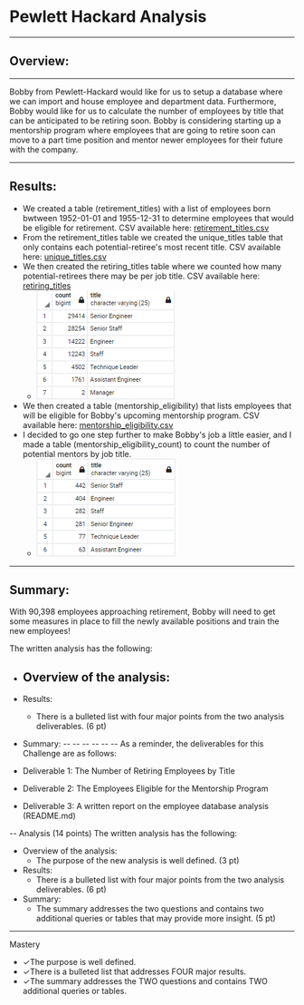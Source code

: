 # Pewlett Hackard Analysis
---

## Overview:
---
Bobby from Pewlett-Hackard would like for us to setup a database where we can import and house employee and department data. Furthermore, Bobby would like for us to calculate the number of employees by title that can be anticipated to be retiring soon. Bobby is considering starting up a mentorship program where employees that are going to retire soon can move to a part time position and mentor newer employees for their future with the company.

---
## Results:
 - We created a table (retirement_titles) with a list of employees born bwtween 1952-01-01 and 1955-12-31 to determine employees that would be eligible for retirement. CSV available here: [retirement_titles.csv](Data/retirement_titles.csv)
 - From the retirement_titles table we created the unique_titles table that only contains each potential-retiree's most recent title. CSV available here: [unique_titles.csv](Data/unique_titles.csv)
 - We then created the retiring_titles table where we counted how many potential-retirees there may be per job title. CSV available here: [retiring_titles](Data/retiring_titles.csv)
    - ![Number Retiring by Title](Resources/retiring_titles.png)
 - We then created a table (mentorship_eligibility) that lists employees that will be eligible for Bobby's upcoming mentorship program. CSV available here: [mentorship_eligibility.csv](Data/mentorship_eligibility.csv)
 - I decided to go one step further to make Bobby's job a little easier, and I made a table (mentorship_eligibility_count) to count the number of potential mentors by job title. 
    - ![mentorship_eligibility_count](Resources/mentorship_eligibility_count.png)

---
## Summary:
With 90,398 employees approaching retirement, Bobby will need to get some measures in place to fill the newly available positions and train the new employees!




The written analysis has the following:
  - Overview of the analysis:
    -    
  - Results:
    - There is a bulleted list with four major points from the two analysis deliverables. (6 pt)
  - Summary:
--
--
--
--
--
--
As a reminder, the deliverables for this Challenge are as follows:

 - Deliverable 1: The Number of Retiring Employees by Title
 - Deliverable 2: The Employees Eligible for the Mentorship Program
 - Deliverable 3: A written report on the employee database analysis (README.md)

--
Analysis (14 points)
The written analysis has the following:
  - Overview of the analysis:
    - The purpose of the new analysis is well defined. (3 pt)    
  - Results:
    - There is a bulleted list with four major points from the two analysis deliverables. (6 pt)
  - Summary:
    - The summary addresses the two questions and contains two additional queries or tables that may provide more insight. (5 pt)

---
Mastery
 - ✓The purpose is well defined. 
 - ✓There is a bulleted list that addresses FOUR major results. 
 - ✓The summary addresses the TWO questions and contains TWO additional queries or tables.

